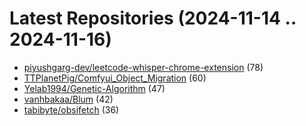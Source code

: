 # Latest Repositories (2024-11-14 .. 2024-11-16)

- [piyushgarg-dev/leetcode-whisper-chrome-extension](https://github.com/piyushgarg-dev/leetcode-whisper-chrome-extension) (78)
- [TTPlanetPig/Comfyui_Object_Migration](https://github.com/TTPlanetPig/Comfyui_Object_Migration) (60)
- [Yelab1994/Genetic-Algorithm](https://github.com/Yelab1994/Genetic-Algorithm) (47)
- [vanhbakaa/Blum](https://github.com/vanhbakaa/Blum) (42)
- [tabibyte/obsifetch](https://github.com/tabibyte/obsifetch) (36)
